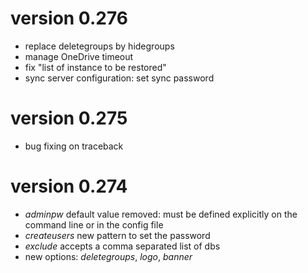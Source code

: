 # version 0.276

* replace deletegroups by hidegroups
* manage OneDrive timeout
* fix "list of instance to be restored"
* sync server configuration: set sync password

# version 0.275

* bug fixing on traceback

# version 0.274

* *adminpw* default value removed: must be defined explicitly on the command line or in the config file
* *createusers* new pattern to set the password
* *exclude* accepts a comma separated list of dbs
* new options: *deletegroups*, *logo*, *banner*

